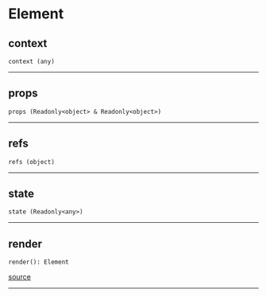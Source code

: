 # Element

## context

`context (any)`

---
## props

`props (Readonly<object> & Readonly<object>)`

---
## refs

`refs (object)`

---
## state

`state (Readonly<any>)`

---

## render

`render(): Element`

[source](https://github.com/wix/react-native-navigation/blob/v2/lib/src/adapters/Element.tsx#L18)

---


